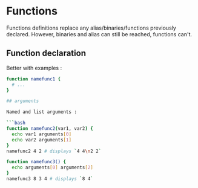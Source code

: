 
# Functions

Functions definitions replace any alias/binaries/functions previously declared. However, binaries and alias can still be reached, functions can't.

## Function declaration

Better with examples :

```bash
function namefunc1 {
  # ...
}

## arguments

Named and list arguments :

```bash
function namefunc2(var1, var2) {
  echo var1 arguments[0]
  echo var2 arguments[1]
}
namefunc2 4 2 # displays `4 4\n2 2`

function namefunc3() {
  echo arguments[0] arguments[2]
}
namefunc3 8 3 4 # displays `8 4`
```

